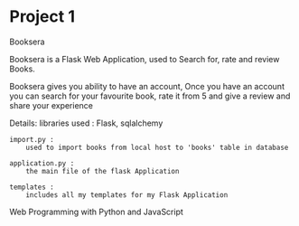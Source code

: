 # Project 1

Booksera 

Booksera is a Flask Web Application, used to Search for, rate and review Books.

Booksera gives you ability to have an account, Once you have an account you can search for your favourite book, rate it from 5 and give a review and share your experience 


Details:
	libraries used :
		Flask, sqlalchemy
		
	import.py :
		used to import books from local host to 'books' table in database

	application.py :
		the main file of the flask Application
		
	templates :
		includes all my templates for my Flask Application
		
Web Programming with Python and JavaScript
